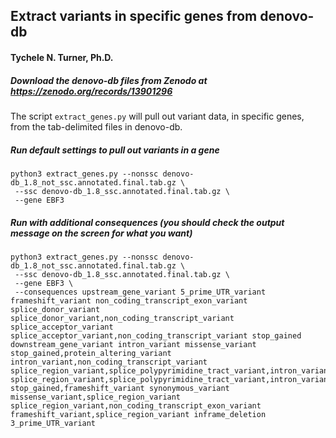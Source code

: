 ## Extract variants in specific genes from denovo-db
#### Tychele N. Turner, Ph.D.

##### Download the denovo-db files from Zenodo at https://zenodo.org/records/13901296

The script `extract_genes.py` will pull out variant data, in specific genes, from the tab-delimited files in denovo-db.

##### Run default settings to pull out variants in a gene
```
python3 extract_genes.py --nonssc denovo-db_1.8_not_ssc.annotated.final.tab.gz \
 --ssc denovo-db_1.8_ssc.annotated.final.tab.gz \
 --gene EBF3
```

##### Run with additional consequences (you should check the output message on the screen for what you want)
```
python3 extract_genes.py --nonssc denovo-db_1.8_not_ssc.annotated.final.tab.gz \ 
 --ssc denovo-db_1.8_ssc.annotated.final.tab.gz \
 --gene EBF3 \
 --consequences upstream_gene_variant 5_prime_UTR_variant frameshift_variant non_coding_transcript_exon_variant splice_donor_variant splice_donor_variant,non_coding_transcript_variant splice_acceptor_variant splice_acceptor_variant,non_coding_transcript_variant stop_gained downstream_gene_variant intron_variant missense_variant stop_gained,protein_altering_variant intron_variant,non_coding_transcript_variant splice_region_variant,splice_polypyrimidine_tract_variant,intron_variant splice_region_variant,splice_polypyrimidine_tract_variant,intron_variant,non_coding_transcript_variant stop_gained,frameshift_variant synonymous_variant missense_variant,splice_region_variant splice_region_variant,non_coding_transcript_exon_variant frameshift_variant,splice_region_variant inframe_deletion 3_prime_UTR_variant
```


